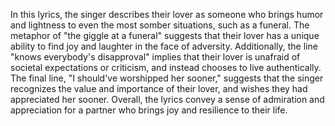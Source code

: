 In this lyrics, the singer describes their lover as someone who brings humor and lightness to even the most somber situations, such as a funeral. The metaphor of "the giggle at a funeral" suggests that their lover has a unique ability to find joy and laughter in the face of adversity. Additionally, the line "knows everybody's disapproval" implies that their lover is unafraid of societal expectations or criticism, and instead chooses to live authentically. The final line, "I should've worshipped her sooner," suggests that the singer recognizes the value and importance of their lover, and wishes they had appreciated her sooner. Overall, the lyrics convey a sense of admiration and appreciation for a partner who brings joy and resilience to their life.